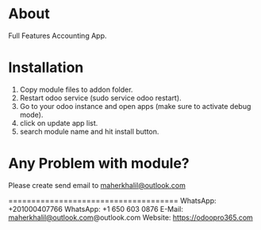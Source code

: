 About
============
Full Features Accounting App.

Installation
============
1) Copy module files to addon folder.
2) Restart odoo service (sudo service odoo restart).
3) Go to your odoo instance and open apps (make sure to activate debug mode).
4) click on update app list.
5) search module name and hit install button.

Any Problem with module?
=====================================
Please create send email to maherkhalil@outlook.com

=====================================
WhatsApp: +201000407766
WhatsApp: +1 650 603 0876
E-Mail: maherkhalil@outlook.com@outlook.com
Website: https://odoopro365.com


